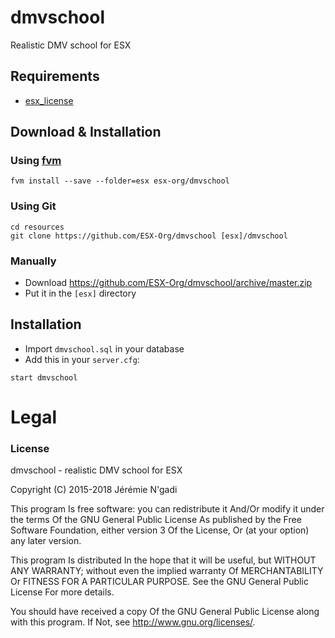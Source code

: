 # dmvschool
Realistic DMV school for ESX

## Requirements
- [esx_license](https://github.com/ESX-Org/esx_license)

## Download & Installation

### Using [fvm](https://github.com/qlaffont/fvm-installer)
```
fvm install --save --folder=esx esx-org/dmvschool
```

### Using Git
```
cd resources
git clone https://github.com/ESX-Org/dmvschool [esx]/dmvschool
```

### Manually
- Download https://github.com/ESX-Org/dmvschool/archive/master.zip
- Put it in the `[esx]` directory

## Installation
- Import `dmvschool.sql` in your database
- Add this in your `server.cfg`:

```
start dmvschool
```

# Legal
### License
dmvschool - realistic DMV school for ESX

Copyright (C) 2015-2018 Jérémie N'gadi

This program Is free software: you can redistribute it And/Or modify it under the terms Of the GNU General Public License As published by the Free Software Foundation, either version 3 Of the License, Or (at your option) any later version.

This program Is distributed In the hope that it will be useful, but WITHOUT ANY WARRANTY; without even the implied warranty Of MERCHANTABILITY Or FITNESS FOR A PARTICULAR PURPOSE. See the GNU General Public License For more details.

You should have received a copy Of the GNU General Public License along with this program. If Not, see http://www.gnu.org/licenses/.